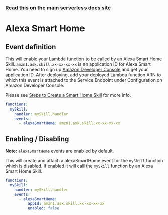 <!--
title: Serverless Framework - AWS Lambda Events - Alexa Smart Home
menuText: Alexa Smart Home
menuOrder: 11
description:  Setting up AWS Alexa Smart Home Events with AWS Lambda via the Serverless Framework
layout: Doc
-->

<!-- DOCS-SITE-LINK:START automatically generated  -->
### [Read this on the main serverless docs site](https://www.serverless.com/framework/docs/providers/aws/events/alexa-smart-home)
<!-- DOCS-SITE-LINK:END -->

# Alexa Smart Home

## Event definition

This will enable your Lambda function to be called by an Alexa Smart Home Skill.
`amzn1.ask.skill.xx-xx-xx-xx` is an application ID for Alexa Smart Home. You need to sign up [Amazon Developer Console](https://developer.amazon.com/) and get your application ID.
After deploying, add your deployed Lambda function ARN to which this event is attached to the Service Endpoint under Configuration on Amazon Developer Console.

Please see [Steps to Create a Smart Home Skill](https://developer.amazon.com/public/solutions/alexa/alexa-skills-kit/docs/steps-to-create-a-smart-home-skill) for more info.

```yml
functions:
  mySkill:
    handler: mySkill.handler
    events:
      - alexaSmartHome: amzn1.ask.skill.xx-xx-xx-xx
```

## Enabling / Disabling

**Note:** `alexaSmartHome` events are enabled by default.

This will create and attach a alexaSmartHome event for the `mySkill` function which is disabled. If enabled it will call
the `mySkill` function by an Alexa Smart Home Skill.

```yaml
functions:
  mySkill:
    handler: mySkill.handler
    events:
      - alexaSmartHome:
          appId: amzn1.ask.skill.xx-xx-xx-xx
          enabled: false
```
